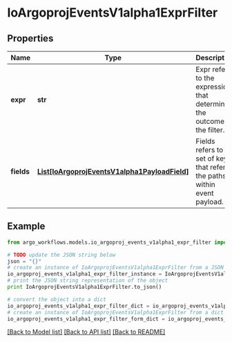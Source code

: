 # IoArgoprojEventsV1alpha1ExprFilter


## Properties

Name | Type | Description | Notes
------------ | ------------- | ------------- | -------------
**expr** | **str** | Expr refers to the expression that determines the outcome of the filter. | [optional] 
**fields** | [**List[IoArgoprojEventsV1alpha1PayloadField]**](IoArgoprojEventsV1alpha1PayloadField.md) | Fields refers to set of keys that refer to the paths within event payload. | [optional] 

## Example

```python
from argo_workflows.models.io_argoproj_events_v1alpha1_expr_filter import IoArgoprojEventsV1alpha1ExprFilter

# TODO update the JSON string below
json = "{}"
# create an instance of IoArgoprojEventsV1alpha1ExprFilter from a JSON string
io_argoproj_events_v1alpha1_expr_filter_instance = IoArgoprojEventsV1alpha1ExprFilter.from_json(json)
# print the JSON string representation of the object
print IoArgoprojEventsV1alpha1ExprFilter.to_json()

# convert the object into a dict
io_argoproj_events_v1alpha1_expr_filter_dict = io_argoproj_events_v1alpha1_expr_filter_instance.to_dict()
# create an instance of IoArgoprojEventsV1alpha1ExprFilter from a dict
io_argoproj_events_v1alpha1_expr_filter_form_dict = io_argoproj_events_v1alpha1_expr_filter.from_dict(io_argoproj_events_v1alpha1_expr_filter_dict)
```
[[Back to Model list]](../README.md#documentation-for-models) [[Back to API list]](../README.md#documentation-for-api-endpoints) [[Back to README]](../README.md)


